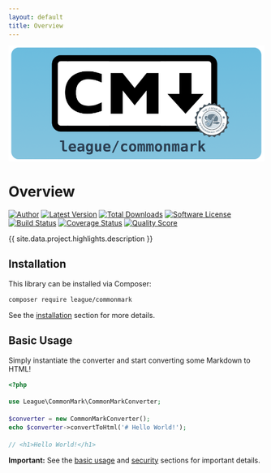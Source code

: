 ```yaml
---
layout: default
title: Overview
---
```


<img class="banner" src="/images/commonmark-banner.png" alt="CommonMark for PHP" />

# Overview

[![Author](https://img.shields.io/badge/author-@colinodell-blue.svg?style=flat-square)](https://twitter.com/colinodell)
[![Latest Version](https://img.shields.io/packagist/v/league/commonmark.svg?style=flat-square)](https://packagist.org/packages/league/commonmark)
[![Total Downloads](https://img.shields.io/packagist/dt/league/commonmark.svg?style=flat-square)](https://packagist.org/packages/league/commonmark)
[![Software License](https://img.shields.io/badge/License-BSD--3-brightgreen.svg?style=flat-square)](LICENSE)
[![Build Status](https://img.shields.io/travis/thephpleague/commonmark/latest.svg?style=flat-square)](https://travis-ci.org/thephpleague/commonmark)
[![Coverage Status](https://img.shields.io/scrutinizer/coverage/g/thephpleague/commonmark.svg?style=flat-square)](https://scrutinizer-ci.com/g/thephpleague/commonmark/code-structure)
[![Quality Score](https://img.shields.io/scrutinizer/g/thephpleague/commonmark.svg?style=flat-square)](https://scrutinizer-ci.com/g/thephpleague/commonmark)

{{ site.data.project.highlights.description }}

## Installation

This library can be installed via Composer:

~~~bash
composer require league/commonmark
~~~

See the [installation](/1.4/installation/) section for more details.

## Basic Usage

Simply instantiate the converter and start converting some Markdown to HTML!

~~~php
<?php

use League\CommonMark\CommonMarkConverter;

$converter = new CommonMarkConverter();
echo $converter->convertToHtml('# Hello World!');

// <h1>Hello World!</h1>
~~~

<i class="fa fa-exclamation-triangle"></i>
**Important:** See the [basic usage](/1.4/basic-usage/) and [security](/1.4/security/) sections for important details.

